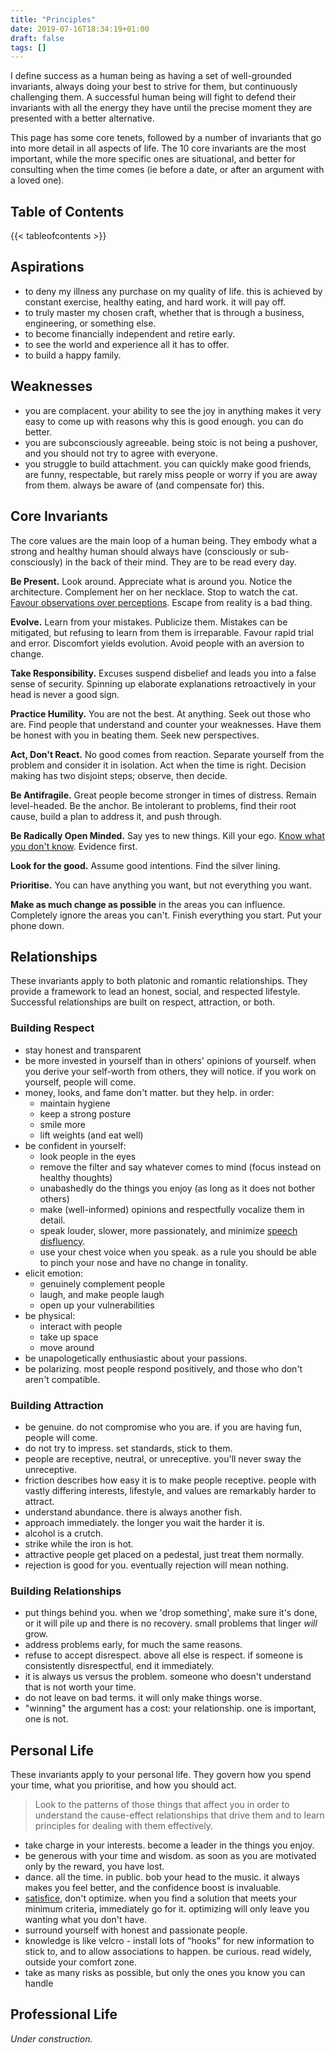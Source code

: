```yaml
---
title: "Principles"
date: 2019-07-16T18:34:19+01:00
draft: false
tags: []
---
```


I define success as a human being as having a set of well-grounded invariants,
always doing your best to strive for them, but continuously challenging them.
A successful human being will fight to defend their invariants with all the
energy they have until the precise moment they are presented with a better
alternative.
  
This page has some core tenets, followed by a number of invariants that go
into more detail in all aspects of life. The 10 core invariants are the most 
important, while the more specific ones are situational, and better for 
consulting when the time comes (ie before a date, or after an argument with 
a loved one).
  
## Table of Contents

{{< tableofcontents >}}

## Aspirations
 
- to deny my illness any purchase on my quality of life. this is achieved by
  constant exercise, healthy eating, and hard work. it will pay off.
- to truly master my chosen craft, whether that is through a business, 
  engineering, or something else.
- to become financially independent and retire early.
- to see the world and experience all it has to offer.
- to build a happy family.

## Weaknesses
 
- you are complacent. your ability to see the joy in anything makes it very easy to
  come up with reasons why this is good enough. you can do better.
- you are subconsciously agreeable. being stoic is not being a pushover, and you
  should not try to agree with everyone.
- you struggle to build attachment. you can quickly make good friends, are funny, 
  respectable, but rarely miss people or worry if you are away from them. always 
  be aware of (and compensate for) this.

## Core Invariants

The core values are the main loop of a human being. They embody what a strong
and healthy human should always have (consciously or sub-consciously) in the
back of their mind. They are to be read every day.

**Be Present.** Look around. Appreciate what is around you. Notice the architecture.
Complement her on her necklace. Stop to watch the cat. [Favour observations 
over perceptions](https://www.diplateevo.com/perception-vs-observation/). 
Escape from reality is a bad thing.

**Evolve.** Learn from your mistakes. Publicize them. Mistakes can be mitigated,
but refusing to learn from them is irreparable. Favour rapid trial and error. 
Discomfort yields evolution. Avoid people with an aversion to change.

**Take Responsibility.** Excuses suspend disbelief and leads you into a
false sense of security. Spinning up elaborate explanations retroactively in 
your head is never a good sign.

**Practice Humility.** You are not the best. At anything. Seek out those who
are. Find people that understand and counter your weaknesses. Have them be 
honest with you in beating them. Seek new perspectives.

**Act, Don't React.** No good comes from reaction. Separate yourself from the
problem and consider it in isolation. Act when the time is right. Decision 
making has two disjoint steps; observe, then decide.

**Be Antifragile.** Great people become stronger in times of distress. Remain
level-headed. Be the anchor. Be intolerant to problems, find their root cause, 
build a plan to address it, and push through.

**Be Radically Open Minded.** Say yes to new things. Kill your ego. [Know what
you don't know](https://en.wikipedia.org/wiki/Dunning%E2%80%93Kruger_effect).
Evidence first.

**Look for the good.** Assume good intentions. Find the silver lining.

**Prioritise.** You can have anything you want, but not everything you want.

**Make as much change as possible** in the areas you can influence. Completely 
ignore the areas you can't. Finish everything you start. Put your phone down.

## Relationships

These invariants apply to both platonic and romantic relationships. They provide
a framework to lead an honest, social, and respected lifestyle. Successful 
relationships are built on respect, attraction, or both.

### Building Respect

- stay honest and transparent
- be more invested in yourself than in others' opinions of yourself. when you derive your
  self-worth from others, they will notice. if you work on yourself, people will come.
- money, looks, and fame don't matter. but they help. in order:
  - maintain hygiene
  - keep a strong posture
  - smile more
  - lift weights (and eat well)
- be confident in yourself:
  - look people in the eyes
  - remove the filter and say whatever comes to mind (focus instead on healthy thoughts)
  - unabashedly do the things you enjoy (as long as it does not bother others)
  - make (well-informed) opinions and respectfully vocalize them in detail.
  - speak louder, slower, more passionately, and minimize [speech disfluency](https://en.wikipedia.org/wiki/Speech_disfluency).
  - use your chest voice when you speak. as a rule you should be able to pinch your nose
  and have no change in tonality.
- elicit emotion:
  - genuinely complement people
  - laugh, and make people laugh
  - open up your vulnerabilities
- be physical:
  - interact with people
  - take up space
  - move around
- be unapologetically enthusiastic about your passions.
- be polarizing. most people respond positively, and those who don't aren't compatible.
  
### Building Attraction

- be genuine. do not compromise who you are. if you are having fun, people will come.
- do not try to impress. set standards, stick to them.
- people are receptive, neutral, or unreceptive. you'll never sway the unreceptive.
- friction describes how easy it is to make people receptive. people with vastly
differing interests, lifestyle, and values are remarkably harder to attract.
- understand abundance. there is always another fish.
- approach immediately. the longer you wait the harder it is.
- alcohol is a crutch.
- strike while the iron is hot.
- attractive people get placed on a pedestal, just treat them normally.
- rejection is good for you. eventually rejection will mean nothing.

### Building Relationships

- put things behind you. when we 'drop something', make sure it's done, or it 
  will pile up and there is no recovery. small problems that linger _will_ grow.
- address problems early, for much the same reasons.
- refuse to accept disrespect. above all else is respect. if someone is
  consistently disrespectful, end it immediately.
- it is always us versus the problem. someone who doesn't understand that is not worth your time.
- do not leave on bad terms. it will only make things worse.
- "winning" the argument has a cost: your relationship. one is important, one is not.

## Personal Life

These invariants apply to your personal life. They govern how you spend your time, what you
prioritise, and how you should act.

> Look to the patterns of those things that affect you in order to understand 
the cause-effect relationships that drive them and to learn principles for 
dealing with them effectively.

- take charge in your interests. become a leader in the things you enjoy.
- be generous with your time and wisdom. as soon as you are motivated only by the
  reward, you have lost.
- dance. all the time. in public. bob your head to the music. it always makes you feel better,
  and the confidence boost is invaluable.
- [satisfice](https://en.wikipedia.org/wiki/Satisficing), don't optimize. when you
  find a solution that meets your minimum criteria, immediately go for it. 
  optimizing will only leave you wanting what you don't have.
- surround yourself with honest and passionate people.
- knowledge is like velcro - install lots of “hooks” for new information to stick to, 
  and to allow associations to happen. be curious. read widely, outside your comfort zone.
- take as many risks as possible, but only the ones you know you can handle

## Professional Life

*Under construction.*
